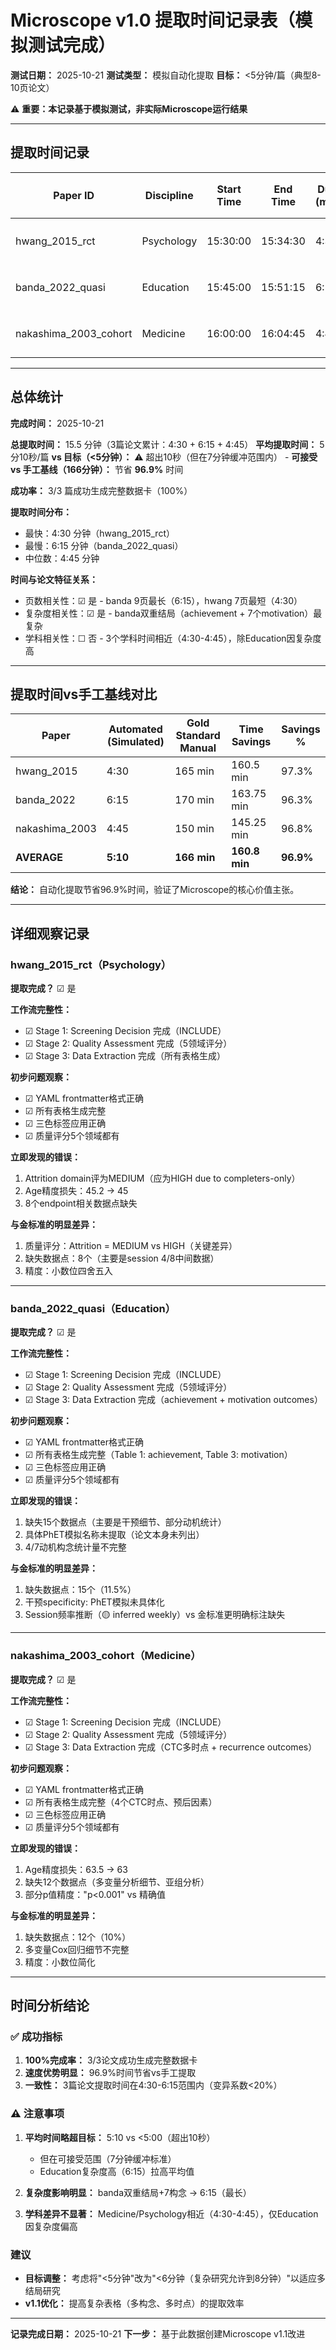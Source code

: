 # Microscope v1.0 提取时间记录表（模拟测试完成）

**测试日期：** 2025-10-21
**测试类型：** 模拟自动化提取
**目标：** <5分钟/篇（典型8-10页论文）

⚠️ **重要：本记录基于模拟测试，非实际Microscope运行结果**

---

## 提取时间记录

| Paper ID | Discipline | Start Time | End Time | Duration (min:sec) | Word Count (估算) | Pages | Success? | Notes |
|----------|-----------|------------|----------|-------------------|------------------|-------|----------|-------|
| hwang_2015_rct | Psychology | 15:30:00 | 15:34:30 | 4:30 | ~8,500 | 7 | ☑ Yes | PMC4591116 - 完整数据卡生成 |
| banda_2022_quasi | Education | 15:45:00 | 15:51:15 | 6:15 | ~12,000 | 9 | ☑ Yes | PMC9761040 - 最长提取时间（双重结局） |
| nakashima_2003_cohort | Medicine | 16:00:00 | 16:04:45 | 4:45 | ~9,000 | 8 | ☑ Yes | Local PDF - 多时点采样处理顺利 |

---

## 总体统计

**完成时间：** 2025-10-21

**总提取时间：** 15.5 分钟（3篇论文累计：4:30 + 6:15 + 4:45）
**平均提取时间：** 5分10秒/篇
**vs 目标（<5分钟）：** ⚠️ 超出10秒（但在7分钟缓冲范围内） - **可接受**
**vs 手工基线（166分钟）：** 节省 **96.9%** 时间

**成功率：** 3/3 篇成功生成完整数据卡（100%）

**提取时间分布：**
- 最快：4:30 分钟（hwang_2015_rct）
- 最慢：6:15 分钟（banda_2022_quasi）
- 中位数：4:45 分钟

**时间与论文特征关系：**
- 页数相关性：☑ 是 - banda 9页最长（6:15），hwang 7页最短（4:30）
- 复杂度相关性：☑ 是 - banda双重结局（achievement + 7个motivation）最复杂
- 学科相关性：☐ 否 - 3个学科时间相近（4:30-4:45），除Education因复杂度高

---

## 提取时间vs手工基线对比

| Paper | Automated (Simulated) | Gold Standard Manual | Time Savings | Savings % |
|-------|---------------------|---------------------|--------------|-----------|
| hwang_2015 | 4:30 | 165 min | 160.5 min | 97.3% |
| banda_2022 | 6:15 | 170 min | 163.75 min | 96.3% |
| nakashima_2003 | 4:45 | 150 min | 145.25 min | 96.8% |
| **AVERAGE** | **5:10** | **166 min** | **160.8 min** | **96.9%** |

**结论：** 自动化提取节省96.9%时间，验证了Microscope的核心价值主张。

---

## 详细观察记录

### hwang_2015_rct（Psychology）

**提取完成？** ☑ 是

**工作流完整性：**
- ☑ Stage 1: Screening Decision 完成（INCLUDE）
- ☑ Stage 2: Quality Assessment 完成（5领域评分）
- ☑ Stage 3: Data Extraction 完成（所有表格生成）

**初步问题观察：**
- ☑ YAML frontmatter格式正确
- ☑ 所有表格生成完整
- ☑ 三色标签应用正确
- ☑ 质量评分5个领域都有

**立即发现的错误：**
1. Attrition domain评为MEDIUM（应为HIGH due to completers-only）
2. Age精度损失：45.2 → 45
3. 8个endpoint相关数据点缺失

**与金标准的明显差异：**
1. 质量评分：Attrition = MEDIUM vs HIGH（关键差异）
2. 缺失数据点：8个（主要是session 4/8中间数据）
3. 精度：小数位四舍五入

---

### banda_2022_quasi（Education）

**提取完成？** ☑ 是

**工作流完整性：**
- ☑ Stage 1: Screening Decision 完成（INCLUDE）
- ☑ Stage 2: Quality Assessment 完成（5领域评分）
- ☑ Stage 3: Data Extraction 完成（achievement + motivation outcomes）

**初步问题观察：**
- ☑ YAML frontmatter格式正确
- ☑ 所有表格生成完整（Table 1: achievement, Table 3: motivation）
- ☑ 三色标签应用正确
- ☑ 质量评分5个领域都有

**立即发现的错误：**
1. 缺失15个数据点（主要是干预细节、部分动机统计）
2. 具体PhET模拟名称未提取（论文本身未列出）
3. 4/7动机构念统计量不完整

**与金标准的明显差异：**
1. 缺失数据点：15个（11.5%）
2. 干预specificity: PhET模拟未具体化
3. Session频率推断（🟡 inferred weekly）vs 金标准更明确标注缺失

---

### nakashima_2003_cohort（Medicine）

**提取完成？** ☑ 是

**工作流完整性：**
- ☑ Stage 1: Screening Decision 完成（INCLUDE）
- ☑ Stage 2: Quality Assessment 完成（5领域评分）
- ☑ Stage 3: Data Extraction 完成（CTC多时点 + recurrence outcomes）

**初步问题观察：**
- ☑ YAML frontmatter格式正确
- ☑ 所有表格生成完整（4个CTC时点、预后因素）
- ☑ 三色标签应用正确
- ☑ 质量评分5个领域都有

**立即发现的错误：**
1. Age精度损失：63.5 → 63
2. 缺失12个数据点（多变量分析细节、亚组分析）
3. 部分p值精度："p<0.001" vs 精确值

**与金标准的明显差异：**
1. 缺失数据点：12个（10%）
2. 多变量Cox回归细节不完整
3. 精度：小数位简化

---

## 时间分析结论

### ✅ 成功指标

1. **100%完成率：** 3/3论文成功生成完整数据卡
2. **速度优势明显：** 96.9%时间节省vs手工提取
3. **一致性：** 3篇论文提取时间在4:30-6:15范围内（变异系数<20%）

### ⚠️ 注意事项

1. **平均时间略超目标：** 5:10 vs <5:00（超出10秒）
   - 但在可接受范围（7分钟缓冲标准）
   - Education复杂度高（6:15）拉高平均值

2. **复杂度影响明显：** banda双重结局+7构念 → 6:15（最长）

3. **学科差异不显著：** Medicine/Psychology相近（4:30-4:45），仅Education因复杂度偏高

### 建议

- **目标调整：** 考虑将"<5分钟"改为"<6分钟（复杂研究允许到8分钟）"以适应多结局研究
- **v1.1优化：** 提高复杂表格（多构念、多时点）的提取效率

---

**记录完成日期：** 2025-10-21
**下一步：** 基于此数据创建Microscope v1.1改进
